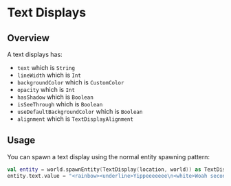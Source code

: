 # Text Displays

## Overview

A text displays has:
 - `text` which is `String`
 - `lineWidth` which is `Int`
 - `backgroundColor` which is `CustomColor`
 - `opacity` which is `Int`
 - `hasShadow` which is `Boolean`
 - `isSeeThrough` which is `Boolean`
 - `useDefaultBackgroundColor` which is `Boolean`
 - `alignment` which is `TextDisplayAlignment`

## Usage

You can spawn a text display using the normal entity spawning pattern:

```kotlin
val entity = world.spawnEntity(TextDisplay(location, world)) as TextDisplay
entity.text.value = "<rainbow><underline>Yippeeeeeee\n<white>Woah second line!"
```